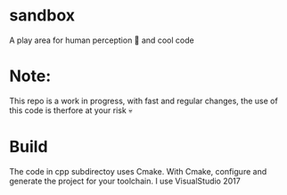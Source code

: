# sandbox
A play area for human perception 🤸 and cool code 

# Note: 
This repo is a work in progress, with fast and regular changes, the use of this code is therfore at your risk 💀

# Build
The code in cpp subdirectoy uses Cmake. With Cmake, configure and generate the project for your toolchain.
I use VisualStudio 2017
